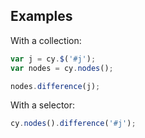 ## Examples

With a collection:
```js
var j = cy.$('#j');
var nodes = cy.nodes();

nodes.difference(j);
```

With a selector:
```js
cy.nodes().difference('#j');
```